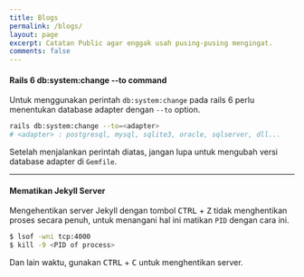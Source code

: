 ```yaml
---
title: Blogs
permalink: /blogs/
layout: page
excerpt: Catatan Public agar enggak usah pusing-pusing mengingat.
comments: false
---
```


#### Rails 6 db:system:change --to command

Untuk menggunakan perintah `db:system:change` pada rails 6 perlu menentukan database adapter dengan `--to` option.

```bash
rails db:system:change --to=<adapter>
# <adapter> : postgresql, mysql, sqlite3, oracle, sqlserver, dll...
```

Setelah menjalankan perintah diatas, jangan lupa untuk mengubah versi database adapter di `Gemfile`.

---

#### Mematikan Jekyll Server

Mengehentikan server Jekyll dengan tombol <kbd>CTRL</kbd> + <kbd>Z</kbd> tidak menghentikan proses secara penuh, untuk menangani hal ini matikan `PID` dengan cara ini.

```bash
$ lsof -wni tcp:4000
$ kill -9 <PID of process>
```

Dan lain waktu, gunakan <kbd>CTRL</kbd> + <kbd>C</kbd> untuk menghentikan server.
